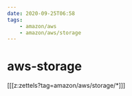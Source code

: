 ```yaml
---
date: 2020-09-25T06:58
tags:
    - amazon/aws
    - amazon/aws/storage
---
```


# aws-storage

[[[z:zettels?tag=amazon/aws/storage/*]]]
